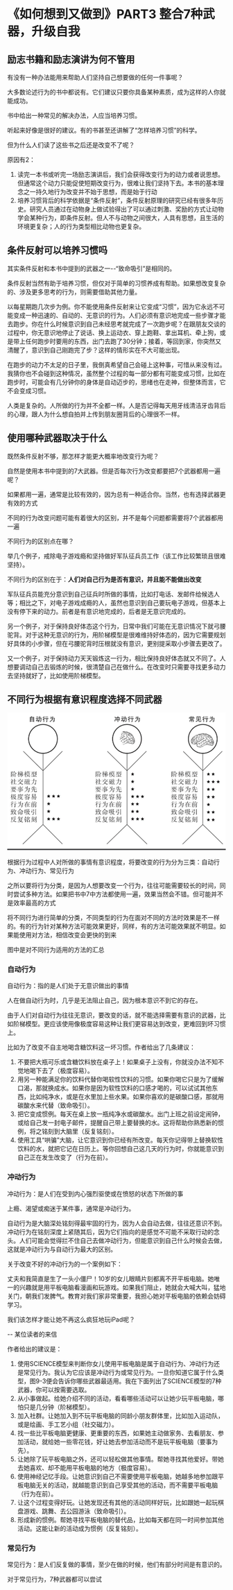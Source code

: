 # 《如何想到又做到》PART3 整合7种武器，升级自我

## 励志书籍和励志演讲为何不管用
有没有一种办法能用来帮助人们坚持自己想要做的任何一件事呢？

大多数论述行为的书中都说有。它们建议只要你具备某种素质，成为这样的人你就能成功。

书中给出一种常见的解决办法，人应当培养习惯。

听起来好像是很好的建议。有的书甚至还讲解了“怎样培养习惯”的科学。

但为什么人们读了这些书之后还是改变不了呢？

原因有2：

1. 读完一本书或听完一场励志演讲后，我们会获得改变行为的动力或者说思想。但通常这个动力只能促使短期改变行为，很难让我们坚持下去。本书的基本理念之一持久地行为改变并不始于思想，而是始于行动
2. 培养习惯背后的科学依据是“条件反射”，条件反射原理的研究已经有很多年历史。研究人员通过在动物身上做试验得出了可以通过刺激、奖励的方式让动物学会某种行为，即条件反射。但人不与动物之间很大，人具有思想，且生活的环境更复杂；人的行为类型相比动物也更复杂。

## 条件反射可以培养习惯吗

其实条件反射和本书中提到的武器之一--“致命吸引”是相同的。

条件反射当然有助于培养习惯，但仅对于简单的习惯养成有帮助。如果想改变复杂的、涉及更多思考的行为，则需要借助其他力量。

以每星期跑几次步为例。你不能使用条件反射来让它变成“习惯”，因为它永远不可能变成一种迅速的、自动的、无意识的行为。人们必须有意识地完成一些步骤才能去跑步。你在什么时候意识到自己未经思考就完成了一次跑步呢？在跟朋友交谈的过程中，你无意识地停止了说话、换上运动衣、穿上跑鞋、拿出耳机、牵上狗，或是带上任何跑步时要用的东西，出门去跑了30分钟；接着，等回到家，你突然又清醒了，意识到自己刚跑完了步？这样的情形实在不大可能出现。

在跑步的动力不太足的日子里，我倒真希望自己会碰上这种事，可惜从来没有过。我猜你也不会碰到这种情况，虽然整个过程的每一部分都有可能变成习惯，比如在跑步时，可能会有几分钟你的身体是自动迈步的，思绪也在走神，但整体而言，它不会变成习惯。

  人类是复杂的。人所做的行为并不全都一样。人是否记得每天用牙线清洁牙齿背后的心理，跟人为什么想自拍并上传到朋友圈背后的心理很不一样。

## 使用哪种武器取决于什么

既然条件反射不够，那怎样才能更大概率地改变行为呢？

自然是使用本书中提到的7大武器。但是否每次行为改变都要把7个武器都用一遍呢？

如果都用一遍，通常是比较有效的，因为总有一种适合你。当然，也有选择武器更有效的方式

不同的行为改变问题可能有着很大的区别，并不是每个问题都需要将7个武器都用一遍

不同行为的区别点在哪？

举几个例子，戒除电子游戏瘾和坚持做好军队征兵员工作（该工作比较繁琐且很难坚持）。

不同行为的区别在于：**人们对自己行为是否有意识，并且能不能做出改变**

军队征兵员能充分意识到自己征兵时所做的事情，比如打电话、发邮件给候选人等；相比之下，对电子游戏成瘾的人，虽然也意识到自己要玩电子游戏，但基本上没有停下来的动力。前者是有意识地完成的，后者是无意识完成的。

另一个例子，对于保持良好体态这个行为，日常中我们可能在无意识情况下就弓腰驼背。对于这种无意识的行为，用阶梯模型是很难维持好体态的，因为它需要规划好具体的小步骤，但在弓腰驼背时压根就没有意识，更别提采取小步骤去更改了。

又一个例子，对于保持动力天天锻炼这一行为，相比保持良好体态就又不同了。人想要调动自己去锻炼的时候，很清楚自己在做什么。在改变时只需要寻找更多动力去坚持就好了，比如使用阶梯模型。

## 不同行为根据有意识程度选择不同武器

![](https://github.com/songgeb/SonggebResources/blob/master/%E6%83%B3%E5%88%B0%E5%8F%88%E5%81%9A%E5%88%B0-%E8%A1%8C%E4%B8%BA%E7%B1%BB%E5%9E%8B%E4%B8%8E%E6%AD%A6%E5%99%A8.png?raw=true)

根据行为过程中人对所做的事情有意识程度，将要改变的行为分为三类：自动行为、冲动行为、常见行为

之所以要将行为分类，是因为人想要改变一个行为，往往可能需要较长的时间，同时尝试多种方法。如果把书中7中方法都使用一遍，效果当然会不错。但可能并不是效率最高的方式

将不同行为进行简单的分类，不同类型的行为在面对不同的方法时效果是不一样的。有的行为针对某种方法可能效果更好，同样，有的方法可能效果就不明显。如果能使用对方法，相信改变会更快的到来

图中是对不同行为适用的方法的汇总

### 自动行为

自动行为：指的是人们处于无意识做出的事情

人在做自动行为时，几乎是无法阻止自己，因为根本意识不到它的存在。

由于人们对自动行为往往无意识，要改变的话，就不能选择需要有意识的武器，比如阶梯模型。更应该使用像极度容易这种让我们更容易达到改变，更难回到坏习惯上。

比如为了改变不自主地喝含糖饮料这一坏习惯。作者给出了几条建议：

1. 不要把大瓶可乐或含糖饮料放在桌子上！如果桌子上没有，你就没办法不知不觉地喝下去了（极度容易）。
2. 用另一种能满足你的饮料代替你喝软性饮料的习惯。如果你喝它只是为了缓解口渴，那就换成水。如果你是因为软性饮料的口感才喝的，可以试试其他东西，比如纯净水，或是在水里加上些水果。如果你喜欢的是碳酸口感，那就用碳酸水来代替（致命吸引）。
3. 把它变成惯例。每天在桌上放一瓶纯净水或碳酸水。出门上班之前设定闹钟，或给自己发一封电子邮件，提醒自己带上要替换的水。这将帮助你熟悉新的惯例，将之铭刻到大脑里（反复铭刻）。
4. 使用工具“哄骗”大脑，让它意识到你已经有所改变。每天你记得带上替换软性饮料的水，就把它记在日历上。等你回想自己这几天的行为时，你就能意识到自己正在发生改变了（行为在前）。

### 冲动行为

冲动行为：是人们在受到内心强烈驱使或在愤怒的状态下所做的事

上瘾、渴望或痴迷于某件事，通常是冲动行为。

自动行为是大脑深处铭刻得最牢固的行为，因为人会自动去做，往往还意识不到。冲动行为在铭刻深度上紧随其后，因为它们指向的是感觉不可能不采取行动的念头。人们可能会觉得拦不住自己去做冲动行为，但能意识到自己什么时候会去做，这就是冲动行为与自动行为最大的区别。

关于改变不好的冲动行为的一个案例如下：

丈夫和我简直是生了一头小僵尸！10岁的女儿眼睛片刻都离不开平板电脑。她唯一的兴趣就是用平板电脑看漫画和玩游戏。如果我们阻止，她就会大喊大叫，猛地关门，朝我们发脾气。教育对我们家非常重要，我担心她对平板电脑的依赖会妨碍学习。

我们该怎样才能让她不再这么疯狂地玩iPad呢？

-- 某位读者的来信

作者给出的建议是：

1. 使用SCIENCE模型来判断你女儿使用平板电脑是属于自动行为、冲动行为还是常见行为。我认为它应该是冲动行为或常见行为。一旦你知道它属于什么类型，图9-3便会告诉你哪些武器最适用。我在下面列出了SCIENCE模型的7种武器，你可以按需要选取。
2. 从小事做起。给她介绍不同的活动，看看哪些活动可以让她少玩平板电脑，哪怕只是几分钟（阶梯模型）。
3. 加入社群。让她加入到不玩平板电脑的同龄小朋友群体里，比如加入运动队，或是绘画、手工艺小组（社交磁力）。
4. 找一些比平板电脑更健康、更重要的东西，如果她主动做家务、去看朋友、参加活动，就给她一些零花钱，好让她去参加活动而不是玩平板电脑（要事为先）。
5. 让她除了玩平板电脑之外，还可以轻松做其他事情。帮她寻找其他爱好。带她去她喜欢、却不能用平板电脑的地方（极度容易）。
6. 使用神经记忆手段。让她意识到自己不需要使用平板电脑，她越多地参加跟平板电脑无关的活动，就越能意识到自己享受其他的活动，而不需要平板电脑（行为在前）。
7. 让这个过程变得好玩。让她发现还有其他的活动同样好玩，比如跟她一起玩棋盘游戏、跳舞、去公园游泳（致命吸引）。
8. 形成新的惯例。帮她寻找平板电脑的替代品，比如每天都在同一时间参加其他活动。这能让新的活动成为惯例（反复铭刻）。

### 常见行为

常见行为：是人们反复做的事情，至少在做的时候，他们有部分时间是有意识的。

对于常见行为，7种武器都可以尝试